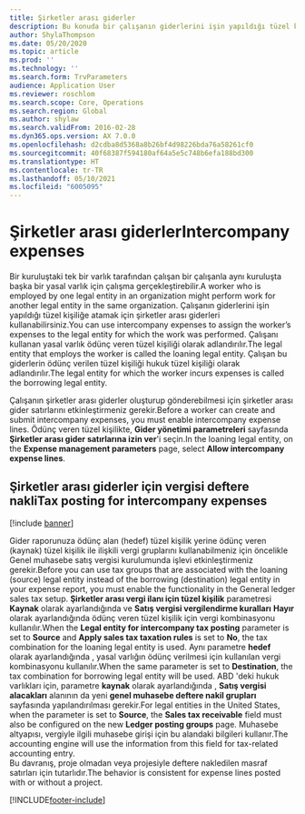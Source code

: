 ```yaml
---
title: Şirketler arası giderler
description: Bu konuda bir çalışanın giderlerini işin yapıldığı tüzel kişiliğe atamak için şirketler arası giderlerin nasıl kullanılacağı hakkında bilgiler sağlanmaktadır.
author: ShylaThompson
ms.date: 05/20/2020
ms.topic: article
ms.prod: ''
ms.technology: ''
ms.search.form: TrvParameters
audience: Application User
ms.reviewer: roschlom
ms.search.scope: Core, Operations
ms.search.region: Global
ms.author: shylaw
ms.search.validFrom: 2016-02-28
ms.dyn365.ops.version: AX 7.0.0
ms.openlocfilehash: d2cdba8d5368a8b26bf4d98226bda76a58261cf0
ms.sourcegitcommit: 40f68387f594180af64a5e5c748b6efa188bd300
ms.translationtype: HT
ms.contentlocale: tr-TR
ms.lasthandoff: 05/10/2021
ms.locfileid: "6005095"
---
```

# <a name="intercompany-expenses"></a><span data-ttu-id="acb9f-103">Şirketler arası giderler</span><span class="sxs-lookup"><span data-stu-id="acb9f-103">Intercompany expenses</span></span>

<span data-ttu-id="acb9f-104">Bir kuruluştaki tek bir varlık tarafından çalışan bir çalışanla aynı kuruluşta başka bir yasal varlık için çalışma gerçekleştirebilir.</span><span class="sxs-lookup"><span data-stu-id="acb9f-104">A worker who is employed by one legal entity in an organization might perform work for another legal entity in the same organization.</span></span> <span data-ttu-id="acb9f-105">Çalışanın giderlerini işin yapıldığı tüzel kişiliğe atamak için şirketler arası giderleri kullanabilirsiniz.</span><span class="sxs-lookup"><span data-stu-id="acb9f-105">You can use intercompany expenses to assign the worker’s expenses to the legal entity for which the  work was performed.</span></span> <span data-ttu-id="acb9f-106">Çalışanı kullanan yasal varlık ödünç veren tüzel kişiliği olarak adlandırılır.</span><span class="sxs-lookup"><span data-stu-id="acb9f-106">The legal entity that employs the worker is called the loaning legal entity.</span></span> <span data-ttu-id="acb9f-107">Çalışan bu giderlerin ödünç verilen tüzel kişiliği hukuk tüzel kişiliği olarak adlandırılır.</span><span class="sxs-lookup"><span data-stu-id="acb9f-107">The legal entity for which the worker incurs expenses is called the borrowing legal entity.</span></span> 

<span data-ttu-id="acb9f-108">Çalışanın şirketler arası giderler oluşturup gönderebilmesi için şirketler arası gider satırlarını etkinleştirmeniz gerekir.</span><span class="sxs-lookup"><span data-stu-id="acb9f-108">Before a worker can create and submit intercompany expenses, you must enable intercompany expense lines.</span></span> <span data-ttu-id="acb9f-109">Ödünç veren tüzel kişilikte, **Gider yönetimi parametreleri** sayfasında **Şirketler arası gider satırlarına izin ver**'i seçin.</span><span class="sxs-lookup"><span data-stu-id="acb9f-109">In the loaning legal entity, on the **Expense management parameters** page, select **Allow intercompany expense lines**.</span></span> 

## <a name="tax-posting-for-intercompany-expenses"></a><span data-ttu-id="acb9f-110">Şirketler arası giderler için vergisi deftere nakli</span><span class="sxs-lookup"><span data-stu-id="acb9f-110">Tax posting for intercompany expenses</span></span>

[!include [banner](../includes/banner.md)]

<span data-ttu-id="acb9f-111">Gider raporunuza ödünç alan (hedef) tüzel kişilik yerine ödünç veren (kaynak) tüzel kişilik ile ilişkili vergi gruplarını kullanabilmeniz için öncelikle Genel muhasebe satış vergisi kurulumunda işlevi etkinleştirmeniz gerekir.</span><span class="sxs-lookup"><span data-stu-id="acb9f-111">Before you can use tax groups that are associated with the loaning (source) legal entity instead of the borrowing (destination) legal entity in your expense report, you must enable the functionality in the General ledger sales tax setup.</span></span> <span data-ttu-id="acb9f-112">**Şirketler arası vergi ilanı için tüzel kişilik** parametresi **Kaynak** olarak ayarlandığında ve **Satış vergisi vergilendirme kuralları** **Hayır** olarak ayarlandığında ödünç veren tüzel kişilik için vergi kombinasyonu kullanılır.</span><span class="sxs-lookup"><span data-stu-id="acb9f-112">When the **Legal entity for intercompany tax posting** parameter is set to **Source** and **Apply sales tax taxation rules** is set to **No**, the tax combination for the loaning legal entity is used.</span></span> <span data-ttu-id="acb9f-113">Aynı parametre **hedef** olarak ayarlandığında , yasal varlığın ödünç verilmesi için kullanılan vergi kombinasyonu kullanılır.</span><span class="sxs-lookup"><span data-stu-id="acb9f-113">When the same parameter is set to **Destination**, the tax combination for borrowing legal entity will be used.</span></span> <span data-ttu-id="acb9f-114">ABD 'deki hukuk varlıkları için, parametre **kaynak** olarak ayarlandığında , **Satış vergisi alacakları** alanının da yeni **genel muhasebe deftere nakil grupları** sayfasında yapılandırılması gerekir.</span><span class="sxs-lookup"><span data-stu-id="acb9f-114">For legal entities in the United States, when the parameter is set to **Source**, the **Sales tax receivable** field must also be configured on the new **Ledger posting groups** page.</span></span> <span data-ttu-id="acb9f-115">Muhasebe altyapısı, vergiyle ilgili muhasebe girişi için bu alandaki bilgileri kullanır.</span><span class="sxs-lookup"><span data-stu-id="acb9f-115">The accounting engine will use the information from this field for tax-related accounting entry.</span></span>   
<span data-ttu-id="acb9f-116">Bu davranış, proje olmadan veya projesiyle deftere nakledilen masraf satırları için tutarlıdır.</span><span class="sxs-lookup"><span data-stu-id="acb9f-116">The behavior is consistent for expense lines posted with or without a project.</span></span>  


[!INCLUDE[footer-include](../includes/footer-banner.md)]